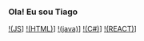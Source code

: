 ### Ola! Eu sou Tiago

[!(JS](https://img.shields.io/badge/JavaScript-F7DF1E?style=for-the-badge&logo=javascript&logoColor=black)]
[!(HTML)](https://img.shields.io/badge/HTML-239120?style=for-the-badge&logo=html5&logoColor=white)]
[!(java)](https://img.shields.io/badge/Java-ED8B00?style=for-the-badge&logo=openjdk&logoColor=white)]
[!(C#)](https://img.shields.io/badge/C%23-239120?style=for-the-badge&logo=c-sharp&logoColor=white)]
[!(REACT)](https://img.shields.io/badge/React-20232A?style=for-the-badge&logo=react&logoColor=61DAFB)]
